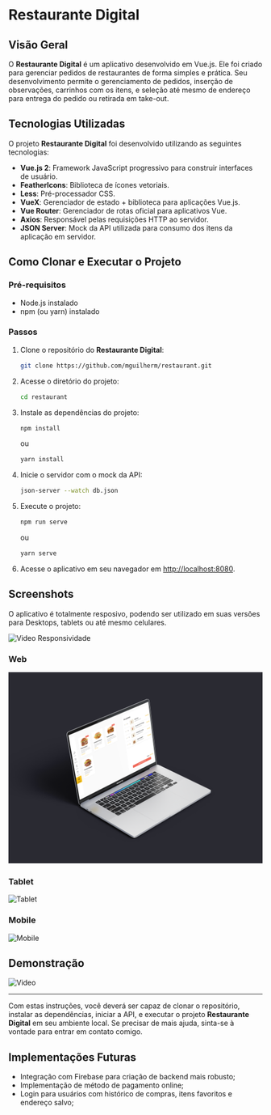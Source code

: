 # Restaurante Digital

## Visão Geral

O **Restaurante Digital** é um aplicativo desenvolvido em Vue.js. Ele foi criado para gerenciar pedidos de restaurantes de forma simples e prática. Seu desenvolvimento permite o gerenciamento de pedidos, inserção de observações, carrinhos com os itens, e seleção até mesmo de endereço para entrega do pedido ou retirada em take-out. 

## Tecnologias Utilizadas

O projeto **Restaurante Digital** foi desenvolvido utilizando as seguintes tecnologias:

- **Vue.js 2**: Framework JavaScript progressivo para construir interfaces de usuário.
- **FeatherIcons**: Biblioteca de ícones vetoriais.
- **Less**: Pré-processador CSS.
- **VueX**: Gerenciador de estado + biblioteca para aplicações Vue.js.
- **Vue Router**: Gerenciador de rotas oficial para aplicativos Vue.
- **Axios**: Responsável pelas requisições HTTP ao servidor.
- **JSON Server**: Mock da API utilizada para consumo dos itens da aplicação em servidor.


## Como Clonar e Executar o Projeto

### Pré-requisitos

- Node.js instalado
- npm (ou yarn) instalado

### Passos

1. Clone o repositório do **Restaurante Digital**:

    ```bash
    git clone https://github.com/mguilherm/restaurant.git
    ```

2. Acesse o diretório do projeto:

    ```bash
    cd restaurant
    ```

3. Instale as dependências do projeto:

    ```bash
    npm install
    ```

    ou

    ```bash
    yarn install
    ```

4. Inicie o servidor com o mock da API:
    ```bash
    json-server --watch db.json
    ```

5. Execute o projeto:

    ```bash
    npm run serve
    ```

    ou

    ```bash
    yarn serve
    ```

6. Acesse o aplicativo em seu navegador em [http://localhost:8080](http://localhost:8080).

## Screenshots

O aplicativo é totalmente resposivo, podendo ser utilizado em suas versões para Desktops, tablets ou até mesmo celulares.

![Video Responsividade](src/assets/mockups/responsividade.gif)

### Web

![Web](src/assets/mockups/desktop.png)

### Tablet

![Tablet](src/assets/mockups/tablet.png)

### Mobile

![Mobile](src/assets/mockups/mobile.png)

## Demonstração

![Video](src/assets/mockups/web.gif)


---

Com estas instruções, você deverá ser capaz de clonar o repositório, instalar as dependências, iniciar a API, e executar o projeto **Restaurante Digital** em seu ambiente local. Se precisar de mais ajuda, sinta-se à vontade para entrar em contato comigo.

## Implementações Futuras

- Integração com Firebase para criação de backend mais robusto;
- Implementação de método de pagamento online;
- Login para usuários com histórico de compras, itens favoritos e endereço salvo;


